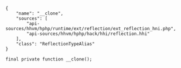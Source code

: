 ``` yamlmeta
{
    "name": "__clone",
    "sources": [
        "api-sources/hhvm/hphp/runtime/ext/reflection/ext_reflection_hni.php",
        "api-sources/hhvm/hphp/hack/hhi/reflection.hhi"
    ],
    "class": "ReflectionTypeAlias"
}
```




``` Hack
final private function __clone();
```
<!-- HHAPIDOC -->

